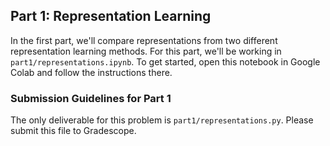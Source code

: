 ## Part 1: Representation Learning

In the first part, we'll compare representations from two different representation learning methods.
For this part, we'll be working in `part1/representations.ipynb`.
To get started, open this notebook in Google Colab and follow the instructions there.

### Submission Guidelines for Part 1

The only deliverable for this problem is `part1/representations.py`.
Please submit this file to Gradescope.
